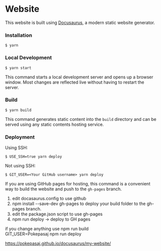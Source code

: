 # Website

This website is built using [Docusaurus](https://docusaurus.io/), a modern static website generator.

### Installation

```
$ yarn
```

### Local Development

```
$ yarn start
```

This command starts a local development server and opens up a browser window. Most changes are reflected live without having to restart the server.

### Build

```
$ yarn build
```

This command generates static content into the `build` directory and can be served using any static contents hosting service.

### Deployment

Using SSH:

```
$ USE_SSH=true yarn deploy
```

Not using SSH:

```
$ GIT_USER=<Your GitHub username> yarn deploy
```

If you are using GitHub pages for hosting, this command is a convenient way to build the website and push to the `gh-pages` branch.


1. edit docasaurus.config to use github
2. npm install --save-dev gh-pages to deploy your build folder to the gh-pages branch.
3. edit the package.json script to use gh-pages
4. npm run deploy -> deploy to GH pages

if you change anything use
npm run build  
GIT_USER=Pokepasaj npm run deploy   

https://pokepasaj.github.io/docusaurus/my-website/